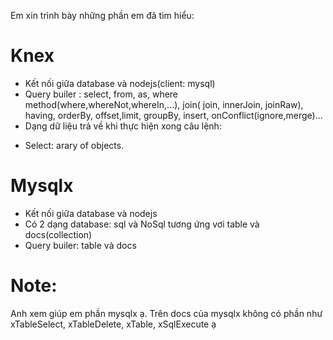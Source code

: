 Em xin trình bày những phần em đã tìm hiểu:
# Knex
* Kết nối giữa database và nodejs(client: mysql)
* Query builer : select, from, as, where method(where,whereNot,whereIn,...), join( join, innerJoin, joinRaw), having, orderBy, offset,limit, groupBy, insert, onConflict(ignore,merge)...
* Dạng dữ liệu trả về khi thực hiện xong câu lệnh:
- Select: arary of objects.
# Mysqlx
* Kết nối giữa database và nodejs
* Có 2 dạng database: sql và NoSql tương ứng vơi table và docs(collection)
* Query builer: table và docs

# Note: 
Anh xem giúp em phần mysqlx ạ. Trên docs của mysqlx không có phần như xTableSelect, xTableDelete, xTable, xSqlExecute ạ